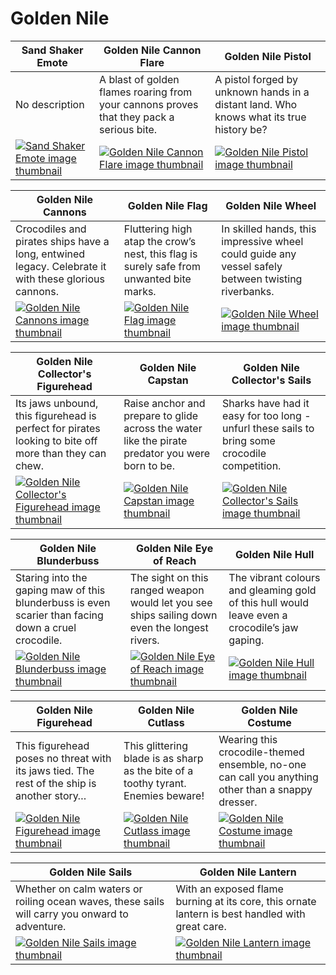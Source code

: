 # Golden Nile

| Sand Shaker Emote | Golden Nile Cannon Flare | Golden Nile Pistol |
| ----------------- | ------------------------ | ------------------ |
| No description | A blast of golden flames roaring from your cannons proves that they pack a serious bite. | A pistol forged by unknown hands in a distant land. Who knows what its true history be? |
| [![Sand Shaker Emote image thumbnail](https://seaofthieves.wiki.gg/images/d/da/Sand_Shaker_Emote.png)](https://seaofthieves.wiki.gg/wiki/Sand_Shaker_Emote) | [![Golden Nile Cannon Flare image thumbnail](https://seaofthieves.wiki.gg/images/7/72/Golden_Nile_Cannon_Flare.png)](https://seaofthieves.wiki.gg/wiki/Golden_Nile_Cannon_Flare) | [![Golden Nile Pistol image thumbnail](https://seaofthieves.wiki.gg/images/d/de/Golden_Nile_Pistol.png)](https://seaofthieves.wiki.gg/wiki/Golden_Nile_Pistol) |

| Golden Nile Cannons | Golden Nile Flag | Golden Nile Wheel |
| ------------------- | ---------------- | ----------------- |
| Crocodiles and pirates ships have a long, entwined legacy. Celebrate it with these glorious cannons. | Fluttering high atap the crow’s nest, this flag is surely safe from unwanted bite marks. | In skilled hands, this impressive wheel could guide any vessel safely between twisting riverbanks. |
| [![Golden Nile Cannons image thumbnail](https://seaofthieves.wiki.gg/images/b/b6/Golden_Nile_Cannons.png)](https://seaofthieves.wiki.gg/wiki/Golden_Nile_Cannons) | [![Golden Nile Flag image thumbnail](https://seaofthieves.wiki.gg/images/5/58/Golden_Nile_Flag.png)](https://seaofthieves.wiki.gg/wiki/Golden_Nile_Flag) | [![Golden Nile Wheel image thumbnail](https://seaofthieves.wiki.gg/images/a/a9/Golden_Nile_Wheel.png)](https://seaofthieves.wiki.gg/wiki/Golden_Nile_Wheel) |

| Golden Nile Collector's Figurehead | Golden Nile Capstan | Golden Nile Collector's Sails |
| ---------------------------------- | ------------------- | ----------------------------- |
| Its jaws unbound, this figurehead is perfect for pirates looking to bite off more than they can chew. | Raise anchor and prepare to glide across the water like the pirate predator you were born to be. | Sharks have had it easy for too long - unfurl these sails to bring some crocodile competition. |
| [![Golden Nile Collector's Figurehead image thumbnail](https://seaofthieves.wiki.gg/images/6/67/Golden_Nile_Collector%27s_Figurehead.png)](https://seaofthieves.wiki.gg/wiki/Golden_Nile_Collector's_Figurehead) | [![Golden Nile Capstan image thumbnail](https://seaofthieves.wiki.gg/images/6/62/Golden_Nile_Capstan.png)](https://seaofthieves.wiki.gg/wiki/Golden_Nile_Capstan) | [![Golden Nile Collector's Sails image thumbnail](https://seaofthieves.wiki.gg/images/f/f8/Golden_Nile_Collector%27s_Sails.png)](https://seaofthieves.wiki.gg/wiki/Golden_Nile_Collector's_Sails) |

| Golden Nile Blunderbuss | Golden Nile Eye of Reach | Golden Nile Hull |
| ----------------------- | ------------------------ | ---------------- |
| Staring into the gaping maw of this blunderbuss is even scarier than facing down a cruel crocodile. | The sight on this ranged weapon would let you see ships sailing down even the longest rivers. | The vibrant colours and gleaming gold of this hull would leave even a crocodile’s jaw gaping. |
| [![Golden Nile Blunderbuss image thumbnail](https://seaofthieves.wiki.gg/images/8/8b/Golden_Nile_Blunderbuss.png)](https://seaofthieves.wiki.gg/wiki/Golden_Nile_Blunderbuss) | [![Golden Nile Eye of Reach image thumbnail](https://seaofthieves.wiki.gg/images/5/51/Golden_Nile_Eye_of_Reach.png)](https://seaofthieves.wiki.gg/wiki/Golden_Nile_Eye_of_Reach) | [![Golden Nile Hull image thumbnail](https://seaofthieves.wiki.gg/images/2/2b/Golden_Nile_Hull.png)](https://seaofthieves.wiki.gg/wiki/Golden_Nile_Hull) |

| Golden Nile Figurehead | Golden Nile Cutlass | Golden Nile Costume |
| ---------------------- | ------------------- | ------------------- |
| This figurehead poses no threat with its jaws tied. The rest of the ship is another story… | This glittering blade is as sharp as the bite of a toothy tyrant. Enemies beware! | Wearing this crocodile-themed ensemble, no-one can call you anything other than a snappy dresser. |
| [![Golden Nile Figurehead image thumbnail](https://seaofthieves.wiki.gg/images/b/b9/Golden_Nile_Figurehead.png)](https://seaofthieves.wiki.gg/wiki/Golden_Nile_Figurehead) | [![Golden Nile Cutlass image thumbnail](https://seaofthieves.wiki.gg/images/8/8e/Golden_Nile_Cutlass.png)](https://seaofthieves.wiki.gg/wiki/Golden_Nile_Cutlass) | [![Golden Nile Costume image thumbnail](https://seaofthieves.wiki.gg/images/e/e1/Golden_Nile_Costume.png)](https://seaofthieves.wiki.gg/wiki/Golden_Nile_Costume) |

| Golden Nile Sails | Golden Nile Lantern |
| ----------------- | ------------------- |
| Whether on calm waters or roiling ocean waves, these sails will carry you onward to adventure. | With an exposed flame burning at its core, this ornate lantern is best handled with great care. |
| [![Golden Nile Sails image thumbnail](https://seaofthieves.wiki.gg/images/7/7d/Golden_Nile_Sails.png)](https://seaofthieves.wiki.gg/wiki/Golden_Nile_Sails) | [![Golden Nile Lantern image thumbnail](https://seaofthieves.wiki.gg/images/8/82/Golden_Nile_Lantern.png)](https://seaofthieves.wiki.gg/wiki/Golden_Nile_Lantern) |
